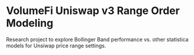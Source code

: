 # VolumeFi Uniswap v3 Range Order Modeling

Research project to explore Bollinger Band performance vs. other statistica models for Unsiwap price range settings.

